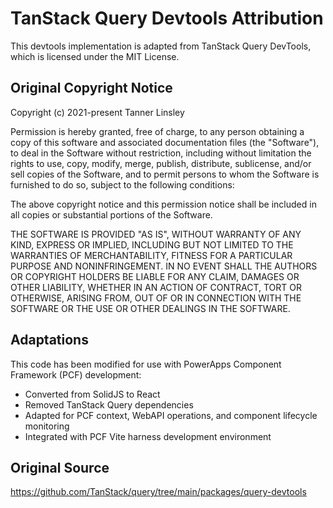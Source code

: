 # TanStack Query Devtools Attribution

This devtools implementation is adapted from TanStack Query DevTools, which is licensed under the MIT License.

## Original Copyright Notice

Copyright (c) 2021-present Tanner Linsley

Permission is hereby granted, free of charge, to any person obtaining a copy
of this software and associated documentation files (the "Software"), to deal
in the Software without restriction, including without limitation the rights
to use, copy, modify, merge, publish, distribute, sublicense, and/or sell
copies of the Software, and to permit persons to whom the Software is
furnished to do so, subject to the following conditions:

The above copyright notice and this permission notice shall be included in all
copies or substantial portions of the Software.

THE SOFTWARE IS PROVIDED "AS IS", WITHOUT WARRANTY OF ANY KIND, EXPRESS OR
IMPLIED, INCLUDING BUT NOT LIMITED TO THE WARRANTIES OF MERCHANTABILITY,
FITNESS FOR A PARTICULAR PURPOSE AND NONINFRINGEMENT. IN NO EVENT SHALL THE
AUTHORS OR COPYRIGHT HOLDERS BE LIABLE FOR ANY CLAIM, DAMAGES OR OTHER
LIABILITY, WHETHER IN AN ACTION OF CONTRACT, TORT OR OTHERWISE, ARISING FROM,
OUT OF OR IN CONNECTION WITH THE SOFTWARE OR THE USE OR OTHER DEALINGS IN THE
SOFTWARE.

## Adaptations

This code has been modified for use with PowerApps Component Framework (PCF) development:
- Converted from SolidJS to React
- Removed TanStack Query dependencies
- Adapted for PCF context, WebAPI operations, and component lifecycle monitoring
- Integrated with PCF Vite harness development environment

## Original Source

https://github.com/TanStack/query/tree/main/packages/query-devtools
